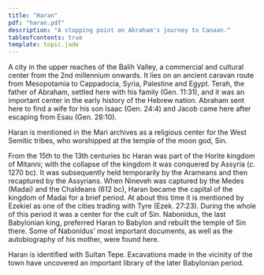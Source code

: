 ```yaml
---
title: "Haran"
pdf: "haran.pdf"
description: "A stopping point on Abraham's journey to Canaan."
tableofcontents: true
template: topic.jade
---
```


A city in the upper reaches of the Balih Valley, a commercial
and cultural center from the 2nd millennium onwards. It lies on an
ancient caravan route from Mesopotamia to Cappadocia, Syria, Palestine
and Egypt. Terah, the father of Abraham, settled here with his family
(Gen. 11:31), and it was an important center in the early history of the
Hebrew nation. Abraham sent here to find a wife for his son Isaac (Gen.
24:4) and Jacob came here after escaping from Esau (Gen. 28:10).

Haran is mentioned in the Mari archives as a religious center for the
West Semitic tribes, who worshipped at the temple of the moon god, Sin.

From the 15th to the 13th centuries bc Haran was part of the Horite
kingdom of Mitanni; with the collapse of the kingdom it was conquered by
Assyria (*c.* 1270 bc). It was subsequently held temporarily by the
Arameans and then recaptured by the Assyrians. When Nineveh was captured
by the Medes (Madai) and the Chaldeans (612 bc), Haran became the
capital of the kingdom of Madai for a brief period. At about this time
it is mentioned by Ezekiel as one of the cities trading with Tyre (Ezek.
27:23). During the whole of this period it was a center for the cult of
Sin. Nabonidus, the last Babylonian king, preferred Haran to Babylon and
rebuilt the temple of Sin there. Some of Nabonidus’ most important
documents, as well as the autobiography of his mother, were found here.

Haran is identified with Sultan Tepe. Excavations made in the vicinity
of the town have uncovered an important library of the later Babylonian
period.

